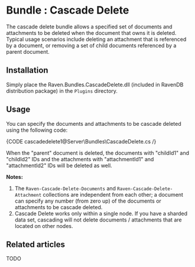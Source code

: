 # Bundle : Cascade Delete

The cascade delete bundle allows a specified set of documents and attachments to be deleted when the document that owns it is deleted. Typical usage scenarios include deleting an attachment that is referenced by a document, or removing a set of child documents referenced by a parent document.

## Installation

Simply place the Raven.Bundles.CascadeDelete.dll (included in RavenDB distribution package) in the `Plugins` directory.

## Usage

You can specify the documents and attachments to be cascade deleted using the following code:

{CODE cascadedelete1@Server\Bundles\CascadeDelete.cs /}

When the "parent" document is deleted, the documents with "childId1" and "childId2" IDs and the attachments with "attachmentId1" and "attachmentId2" IDs will be deleted as well.

**Notes:**

1. The `Raven-Cascade-Delete-Documents` and `Raven-Cascade-Delete-Attachment` collections are independent from each other; a document can specify any number (from zero up) of the documents or attachments to be cascade deleted.
2. Cascade Delete works only within a single node. If you have a sharded data set, cascading will not delete documents / attachments that are located on other nodes.

## Related articles

TODO
